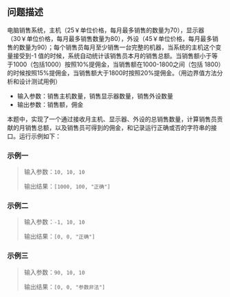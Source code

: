 ## **问题描述**

电脑销售系统，主机（25￥单位价格，每月最多销售的数量为70），显示器（30￥单位价格，每月最多销售数量为80），外设（45￥单位价格，每月最多销售的数量为90）；每个销售员每月至少销售一台完整的机器，当系统的主机这个变量接受到-1 值的时候，系统自动统计该销售员本月的销售总额。当销售额小于等于1000（包括1000）按照10%提佣金，当销售额在1000-1800之间（包括 1800）的时候按照15%提佣金，当销售额大于1800时按照20%提佣金。（用边界值方法分析和设计测试用例） 

- 输入参数：销售主机数量，销售显示器数量，销售外设数量
- 输出参数：销售额，佣金

本题中，实现了一个通过接收月主机、显示器、外设的总销售数量，计算销售员贡献的月销售总额，以及销售员可得到的佣金，和记录运行正确或否的字符串的接口。运行示例如下：

### 示例一

> 输入参数：`10, 10, 10`
>
> 输出结果：`[1000, 100, "正确"]`

### 示例二

> 输入参数：`-1, 10, 10`
>
> 输出结果：`[0, 0, "正确"]`

### 示例三

> 输入参数：`90, 10, 10`
>
> 输出结果：`[0, 0, "参数非法"]`